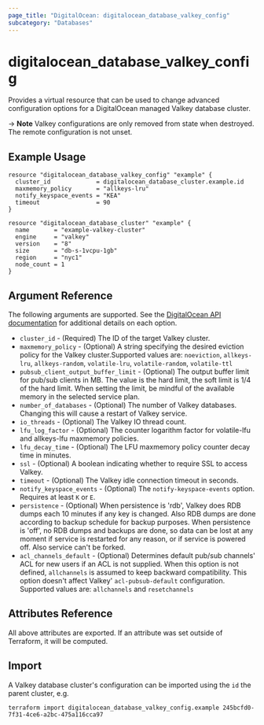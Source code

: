 ```yaml
---
page_title: "DigitalOcean: digitalocean_database_valkey_config"
subcategory: "Databases"
---
```


# digitalocean\_database\_valkey\_config

Provides a virtual resource that can be used to change advanced configuration
options for a DigitalOcean managed Valkey database cluster.

-> **Note** Valkey configurations are only removed from state when destroyed. The remote configuration is not unset.

## Example Usage

```hcl
resource "digitalocean_database_valkey_config" "example" {
  cluster_id             = digitalocean_database_cluster.example.id
  maxmemory_policy       = "allkeys-lru"
  notify_keyspace_events = "KEA"
  timeout                = 90
}

resource "digitalocean_database_cluster" "example" {
  name       = "example-valkey-cluster"
  engine     = "valkey"
  version    = "8"
  size       = "db-s-1vcpu-1gb"
  region     = "nyc1"
  node_count = 1
}
```


## Argument Reference

The following arguments are supported. See the [DigitalOcean API documentation](https://docs.digitalocean.com/reference/api/digitalocean/#tag/Databases/operation/databases_patch_config)
for additional details on each option. 


* `cluster_id` - (Required)  The ID of the target Valkey cluster.
* `maxmemory_policy` - (Optional) A string specifying the desired eviction policy for the Valkey cluster.Supported values are: `noeviction`, `allkeys-lru`, `allkeys-random`, `volatile-lru`, `volatile-random`, `volatile-ttl`
* `pubsub_client_output_buffer_limit` - (Optional) The output buffer limit for pub/sub clients in MB. The value is the hard limit, the soft limit is 1/4 of the hard limit. When setting the limit, be mindful of the available memory in the selected service plan.
* `number_of_databases` - (Optional) The number of Valkey databases. Changing this will cause a restart of Valkey service.
* `io_threads` - (Optional) The Valkey IO thread count.
* `lfu_log_factor` - (Optional) The counter logarithm factor for volatile-lfu and allkeys-lfu maxmemory policies.
* `lfu_decay_time` - (Optional) The LFU maxmemory policy counter decay time in minutes.
* `ssl` - (Optional) A boolean indicating whether to require SSL to access Valkey.
* `timeout` - (Optional) The Valkey idle connection timeout in seconds.
* `notify_keyspace_events` - (Optional) The `notify-keyspace-events` option. Requires at least `K` or `E`.
* `persistence` - (Optional) When persistence is 'rdb', Valkey does RDB dumps each 10 minutes if any key is changed. Also RDB dumps are done according to backup schedule for backup purposes. When persistence is 'off', no RDB dumps and backups are done, so data can be lost at any moment if service is restarted for any reason, or if service is powered off. Also service can't be forked.
* `acl_channels_default` - (Optional) Determines default pub/sub channels' ACL for new users if an ACL is not supplied. When this option is not defined, `allchannels` is assumed to keep backward compatibility. This option doesn't affect Valkey' `acl-pubsub-default` configuration. Supported values are: `allchannels` and `resetchannels`

## Attributes Reference

All above attributes are exported. If an attribute was set outside of Terraform, it will be computed.

## Import

A Valkey database cluster's configuration can be imported using the `id` the parent cluster, e.g.

```
terraform import digitalocean_database_valkey_config.example 245bcfd0-7f31-4ce6-a2bc-475a116cca97
```
